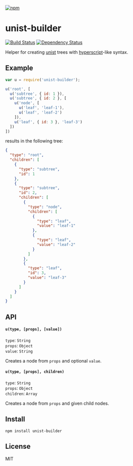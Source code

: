 [![npm](https://nodei.co/npm/unist-builder.png)](https://npmjs.com/package/unist-builder)

# unist-builder

[![Build Status][travis-badge]][travis] [![Dependency Status][david-badge]][david]

Helper for creating [unist][] trees with [hyperscript][]-like syntax.

[unist]: https://github.com/wooorm/unist
[hyperscript]: https://github.com/dominictarr/hyperscript

[travis]: https://travis-ci.org/eush77/unist-builder
[travis-badge]: https://travis-ci.org/eush77/unist-builder.svg?branch=master
[david]: https://david-dm.org/eush77/unist-builder
[david-badge]: https://david-dm.org/eush77/unist-builder.png

## Example

```js
var u = require('unist-builder');

u('root', [
  u('subtree', { id: 1 }),
  u('subtree', { id: 2 }, [
    u('node', [
      u('leaf', 'leaf-1'),
      u('leaf', 'leaf-2')
    ]),
    u('leaf', { id: 3 }, 'leaf-3')
  ])
])
```

results in the following tree:

```json
{
  "type": "root",
  "children": [
    {
      "type": "subtree",
      "id": 1
    },
    {
      "type": "subtree",
      "id": 2,
      "children": [
        {
          "type": "node",
          "children": [
            {
              "type": "leaf",
              "value": "leaf-1"
            },
            {
              "type": "leaf",
              "value": "leaf-2"
            }
          ]
        },
        {
          "type": "leaf",
          "id": 3,
          "value": "leaf-3"
        }
      ]
    }
  ]
}
```

## API

#### `u(type, [props], [value])`

`type`: `String`<br>
`props`: `Object`<br>
`value`: `String`<br>

Creates a node from `props` and optional `value`.

#### `u(type, [props], children)`

`type`: `String`<br>
`props`: `Object`<br>
`children`: `Array`<br>

Creates a node from `props` and given child nodes.

## Install

```
npm install unist-builder
```

## License

MIT
